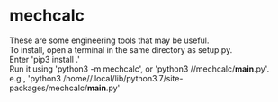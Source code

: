 # mechcalc

These are some engineering tools that may be useful.  
To install, open a terminal in the same directory as setup.py.  
Enter 'pip3 install .'  
Run it using 'python3 -m mechcalc', or 'python3 /<path to your packages>/mechcalc/__main__.py'.  
e.g., 'python3 /home/<your user directory>/.local/lib/python3.7/site-packages/mechcalc/__main__.py'  
